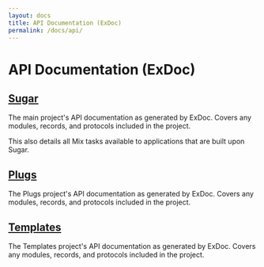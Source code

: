 ```yaml
---
layout: docs
title: API Documentation (ExDoc)
permalink: /docs/api/
---
```


# API Documentation (ExDoc)

## [Sugar](/docs/api/sugar/)

The main project's API documentation as generated by ExDoc. Covers any modules, records, and protocols included in the project.

This also details all Mix tasks available to applications that are built upon Sugar.

## [Plugs](/docs/api/plugs/)

The Plugs project's API documentation as generated by ExDoc. Covers any modules, records, and protocols included in the project.

## [Templates](/docs/api/templates/)

The Templates project's API documentation as generated by ExDoc. Covers any modules, records, and protocols included in the project.
